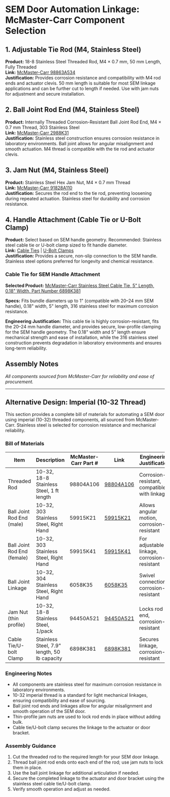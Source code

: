 # SEM Door Automation Linkage: McMaster-Carr Component Selection

## 1. Adjustable Tie Rod (M4, Stainless Steel)

**Product:** 18-8 Stainless Steel Threaded Rod, M4 × 0.7 mm, 50 mm Length, Fully Threaded  
**Link:** [McMaster-Carr 98863A534](https://www.mcmaster.com/98863A534/)  
**Justification:** Provides corrosion resistance and compatibility with M4 rod ends and actuator clevis. 50 mm length is suitable for most SEM linkage applications and can be further cut to length if needed. Use with jam nuts for adjustment and secure installation.  

## 2. Ball Joint Rod End (M4, Stainless Steel)
**Product:** Internally Threaded Corrosion-Resistant Ball Joint Rod End, M4 × 0.7 mm Thread, 303 Stainless Steel  
**Link:** [McMaster-Carr 2988K31](https://www.mcmaster.com/2988K31)  
**Justification:** Stainless steel construction ensures corrosion resistance in laboratory environments. Ball joint allows for angular misalignment and smooth actuation. M4 thread is compatible with the tie rod and actuator clevis.

## 3. Jam Nut (M4, Stainless Steel)
**Product:** Stainless Steel Hex Jam Nut, M4 × 0.7 mm Thread  
**Link:** [McMaster-Carr 91828A110](https://www.mcmaster.com/91828A110)  
**Justification:** Secures the rod end to the tie rod, preventing loosening during repeated actuation. Stainless steel for durability and corrosion resistance.

## 4. Handle Attachment (Cable Tie or U-Bolt Clamp)
**Product:** Select based on SEM handle geometry. Recommended: Stainless steel cable tie or U-bolt clamp sized to fit handle diameter.  
**Link:** [Cable Ties](https://www.mcmaster.com/cable-ties/) | [U-Bolt Clamps](https://www.mcmaster.com/u-bolts/)  
**Justification:** Provides a secure, non-slip connection to the SEM handle. Stainless steel options preferred for longevity and chemical resistance.

### Cable Tie for SEM Handle Attachment

**Selected Product:** [McMaster-Carr Stainless Steel Cable Tie, 5" Length, 0.18" Width, Part Number 6898K381](https://www.mcmaster.com/6898K381/)

**Specs:** Fits bundle diameters up to 1" (compatible with 20–24 mm SEM handle), 0.18" width, 5" length, 316 stainless steel for maximum corrosion resistance.

**Engineering Justification:** This cable tie is highly corrosion-resistant, fits the 20–24 mm handle diameter, and provides secure, low-profile clamping for the SEM handle geometry. The 0.18" width and 5" length ensure mechanical strength and ease of installation, while the 316 stainless steel construction prevents degradation in laboratory environments and ensures long-term reliability.

## Assembly Notes


*All components sourced from McMaster-Carr for reliability and ease of procurement.*

---

## Alternative Design: Imperial (10-32 Thread)

This section provides a complete bill of materials for automating a SEM door using imperial (10-32) threaded components, all sourced from McMaster-Carr. Stainless steel is selected for corrosion resistance and mechanical reliability.

### Bill of Materials

| Item                        | Description                                  | McMaster-Carr Part # | Link                                             | Engineering Justification                    |
| --------------------------- | -------------------------------------------- | -------------------- | ------------------------------------------------ | -------------------------------------------- |
| Threaded Rod                | 10-32, 18-8 Stainless Steel, 1 ft length     | 98804A106            | [98804A106](https://www.mcmaster.com/98804A106/) | Corrosion-resistant, compatible with linkage |
| Ball Joint Rod End (male)   | 10-32, 303 Stainless Steel, Right Hand       | 59915K21             | [59915K21](https://www.mcmaster.com/59915K21/)   | Allows angular motion, corrosion-resistant   |
| Ball Joint Rod End (female) | 10-32, 303 Stainless Steel, Right Hand       | 59915K41             | [59915K41](https://www.mcmaster.com/59915K41/)   | For adjustable linkage, corrosion-resistant  |
| Ball Joint Linkage          | 10-32, 304 Stainless Steel, Right Hand       | 6058K35              | [6058K35](https://www.mcmaster.com/6058K35/)     | Swivel connection, corrosion-resistant       |
| Jam Nut (thin profile)      | 10-32, 18-8 Stainless Steel, 1/pack          | 94450A521            | [94450A521](https://www.mcmaster.com/94450A521/) | Locks rod end, corrosion-resistant           |
| Cable Tie/U-bolt Clamp      | Stainless Steel, 7.9" length, 50 lb capacity | 6898K381             | [6898K381](https://www.mcmaster.com/6898K381/)   | Secures linkage, corrosion-resistant         |

### Engineering Notes

- All components are stainless steel for maximum corrosion resistance in laboratory environments.
- 10-32 imperial thread is a standard for light mechanical linkages, ensuring compatibility and ease of sourcing.
- Ball joint rod ends and linkages allow for angular misalignment and smooth operation of the SEM door.
- Thin-profile jam nuts are used to lock rod ends in place without adding bulk.
- Cable tie/U-bolt clamp secures the linkage to the actuator or door bracket.

### Assembly Guidance

1. Cut the threaded rod to the required length for your SEM door linkage.
2. Thread ball joint rod ends onto each end of the rod; use jam nuts to lock them in place.
3. Use the ball joint linkage for additional articulation if needed.
4. Secure the completed linkage to the actuator and door bracket using the stainless steel cable tie/U-bolt clamp.
5. Verify smooth operation and adjust as needed.
